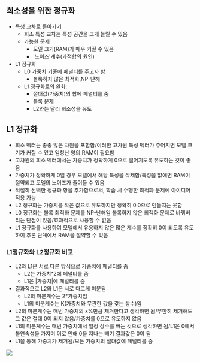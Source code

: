 ## 희소성을 위한 정규화
- 특성 교차로 돌아가기
  - 희소 특성 교차는 특성 공간을 크게 늘릴 수 있음
  - 가능한 문제
    - 모델 크기(RAM)가 매우 커질 수 있음
    - '노이즈'계수(과적합의 원인)
- L1 정규화
  - L0 가중치 기준에 페널티를 주고자 함
    - 볼록하지 않은 최적화,NP-난해
  - L1 정규화로의 완화:
    - 절대값(가중치)의 합에 페널티를 줌
    - 볼록 문제
    - L2와는 달리 희소성을 유도
    
## L1 정규화
- 희소 벡터는 종종 많은 차원을 포함함/이러한 고차원 특성 벡터가 주어지면 모델 크기가 커질 수 있고 엄청난 양의 RAM이 필요함
- 고차원의 희소 벡터에서는 가중치가 정확하게 0으로 떨어지도록 유도하는 것이 좋음
- 가중치가 정확하게 0일 경우 모델에서 해당 특성을 삭제함/특성을 없애면 RAM이 절약되고 모델의 노이즈가 줄어들 수 있음 
- 적절히 선택한 정규화 항을 추가함으로써, 학습 시 수행한 최적화 문제에 아이디어 적용 가능 
- L2 정규화는 가중치를 작은 값으로 유도하지만 정확히 0.0으로 만들지는 못함 
- L0 정규화는 볼록 최적화 문제를 NP-난해임 볼록하지 않은 최적화 문제로 바꿔버리는 단점이 있음/효과적으로 사용할 수 없음 
- L1 정규화를 사용하여 모델에서 유용하지 않은 많은 계수를 정확히 0이 되도록 유도하여 추론 단계에서 RAM을 절약할 수 있음 
### L1정규화와 L2정규화 비교
- L2와 L1은 서로 다른 방식으로 가중치에 페널티를 줌 
  - L2는 가중치^2에 페널티를 줌
  - L1은 |가중치|에 페널티를 줌
- 결과적으로 L2와 L1은 서로 다르게 미분됨 
  - L2의 미분계수는 2*가중치임
  - L1의 미분계수는 K(가중치와 무관한 값을 갖는 상수)임 
- L2의 미분계수는 매번 가중치의 x%만큼 제거한다고 생각하면 됨/무한히 제거해도 그 값은 절대 0이 되지 않음/가중치를 0으로 유도하지 않음
- L1의 미분계수는 매번 가중치에서 일정 상수를 빼는 것으로 생각하면 됨/L1은 0에서 불연속성을 가지며 이로 인해 0을 지나는 빼기 결과값은 0이 됨
- L1을 통해 가중치가 제거됨/모든 가중치의 절대값에 페널티를 줌
<img src="https://user-images.githubusercontent.com/32586985/70844509-5e4fe780-1e85-11ea-82ed-b90f7c66fab9.PNG">
